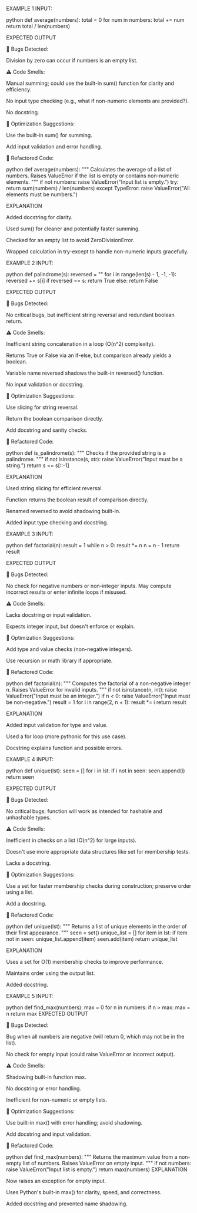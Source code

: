 EXAMPLE 1
INPUT:

python
def average(numbers):
    total = 0
    for num in numbers:
        total += num
    return total / len(numbers)

    
EXPECTED OUTPUT

🐞 Bugs Detected:

Division by zero can occur if numbers is an empty list.

⚠️ Code Smells:

Manual summing; could use the built-in sum() function for clarity and efficiency.

No input type checking (e.g., what if non-numeric elements are provided?).

No docstring.

🚀 Optimization Suggestions:

Use the built-in sum() for summing.

Add input validation and error handling.

🧼 Refactored Code:

python
def average(numbers):
    """
    Calculates the average of a list of numbers.
    Raises ValueError if the list is empty or contains non-numeric elements.
    """
    if not numbers:
        raise ValueError("Input list is empty.")
    try:
        return sum(numbers) / len(numbers)
    except TypeError:
        raise ValueError("All elements must be numbers.")


EXPLANATION

Added docstring for clarity.

Used sum() for cleaner and potentially faster summing.

Checked for an empty list to avoid ZeroDivisionError.

Wrapped calculation in try-except to handle non-numeric inputs gracefully.

EXAMPLE 2
INPUT:

python
def palindrome(s):
    reversed = ""
    for i in range(len(s) - 1, -1, -1):
        reversed += s[i]
    if reversed == s:
        return True
    else:
        return False


EXPECTED OUTPUT

🐞 Bugs Detected:

No critical bugs, but inefficient string reversal and redundant boolean return.

⚠️ Code Smells:

Inefficient string concatenation in a loop (O(n^2) complexity).

Returns True or False via an if-else, but comparison already yields a boolean.

Variable name reversed shadows the built-in reversed() function.

No input validation or docstring.

🚀 Optimization Suggestions:

Use slicing for string reversal.

Return the boolean comparison directly.

Add docstring and sanity checks.

🧼 Refactored Code:

python
def is_palindrome(s):
    """
    Checks if the provided string is a palindrome.
    """
    if not isinstance(s, str):
        raise ValueError("Input must be a string.")
    return s == s[::-1]


EXPLANATION

Used string slicing for efficient reversal.

Function returns the boolean result of comparison directly.

Renamed reversed to avoid shadowing built-in.

Added input type checking and docstring.

EXAMPLE 3
INPUT:

python
def factorial(n):
    result = 1
    while n > 0:
        result *= n
        n = n - 1
    return result


EXPECTED OUTPUT

🐞 Bugs Detected:

No check for negative numbers or non-integer inputs. May compute incorrect results or enter infinite loops if misused.

⚠️ Code Smells:

Lacks docstring or input validation.

Expects integer input, but doesn't enforce or explain.

🚀 Optimization Suggestions:

Add type and value checks (non-negative integers).

Use recursion or math library if appropriate.

🧼 Refactored Code:

python
def factorial(n):
    """
    Computes the factorial of a non-negative integer n.
    Raises ValueError for invalid inputs.
    """
    if not isinstance(n, int):
        raise ValueError("Input must be an integer.")
    if n < 0:
        raise ValueError("Input must be non-negative.")
    result = 1
    for i in range(2, n + 1):
        result *= i
    return result

EXPLANATION

Added input validation for type and value.

Used a for loop (more pythonic for this use case).

Docstring explains function and possible errors.

EXAMPLE 4
INPUT:

python
def unique(lst):
    seen = []
    for i in lst:
        if i not in seen:
            seen.append(i)
    return seen

EXPECTED OUTPUT

🐞 Bugs Detected:

No critical bugs; function will work as intended for hashable and unhashable types.

⚠️ Code Smells:

Inefficient in checks on a list (O(n^2) for large inputs).

Doesn't use more appropriate data structures like set for membership tests.

Lacks a docstring.

🚀 Optimization Suggestions:

Use a set for faster membership checks during construction; preserve order using a list.

Add a docstring.

🧼 Refactored Code:

python
def unique(lst):
    """
    Returns a list of unique elements in the order of their first appearance.
    """
    seen = set()
    unique_list = []
    for item in lst:
        if item not in seen:
            unique_list.append(item)
            seen.add(item)
    return unique_list

EXPLANATION

Uses a set for O(1) membership checks to improve performance.

Maintains order using the output list.

Added docstring.

EXAMPLE 5
INPUT:

python
def find_max(numbers):
    max = 0
    for n in numbers:
        if n > max:
            max = n
    return max
EXPECTED OUTPUT

🐞 Bugs Detected:

Bug when all numbers are negative (will return 0, which may not be in the list).

No check for empty input (could raise ValueError or incorrect output).

⚠️ Code Smells:

Shadowing built-in function max.

No docstring or error handling.

Inefficient for non-numeric or empty lists.

🚀 Optimization Suggestions:

Use built-in max() with error handling; avoid shadowing.

Add docstring and input validation.

🧼 Refactored Code:

python
def find_max(numbers):
    """
    Returns the maximum value from a non-empty list of numbers.
    Raises ValueError on empty input.
    """
    if not numbers:
        raise ValueError("Input list is empty.")
    return max(numbers)
EXPLANATION

Now raises an exception for empty input.

Uses Python's built-in max() for clarity, speed, and correctness.

Added docstring and prevented name shadowing.